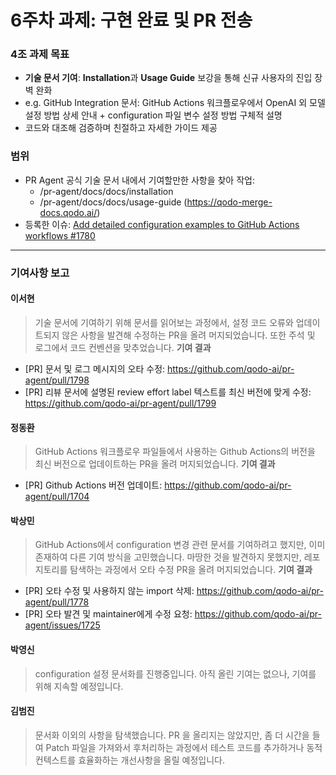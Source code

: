 # 6주차 과제: 구현 완료 및 PR 전송

### 4조 과제 목표

- **기술 문서 기여**: **Installation**과 **Usage Guide** 보강을 통해 신규 사용자의 진입 장벽 완화
- e.g. GitHub Integration 문서: GitHub Actions 워크플로우에서 OpenAI 외 모델 설정 방법 상세 안내 + configuration 파일 변수 설정 방법 구체적 설명
- 코드와 대조해 검증하며 친절하고 자세한 가이드 제공

### 범위

- PR Agent 공식 기술 문서 내에서 기여할만한 사항을 찾아 작업:
  - /pr-agent/docs/docs/installation
  - /pr-agent/docs/docs/usage-guide
    (https://qodo-merge-docs.qodo.ai/)
- 등록한 이슈: [Add detailed configuration examples to GitHub Actions workflows #1780](https://github.com/qodo-ai/pr-agent/issues/1780)

---

### 기여사항 보고

#### 이서현
> 기술 문서에 기여하기 위해 문서를 읽어보는 과정에서, 설정 코드 오류와 업데이트되지 않은 사항을 발견해 수정하는 PR을 올려 머지되었습니다. 또한 주석 및 로그에서 코드 컨벤션을 맞추었습니다.
**기여 결과**
- [PR] 문서 및 로그 메시지의 오타 수정: https://github.com/qodo-ai/pr-agent/pull/1798
- [PR] 리뷰 문서에 설명된 review effort label 텍스트를 최신 버전에 맞게 수정: https://github.com/qodo-ai/pr-agent/pull/1799

#### 정동환
> GitHub Actions 워크플로우 파일들에서 사용하는 Github Actions의 버전을 최신 버전으로 업데이트하는 PR을 올려 머지되었습니다.
**기여 결과**
- [PR] Github Actions 버전 업데이트: https://github.com/qodo-ai/pr-agent/pull/1704

#### 박상민
> GitHub Actions에서 configuration 변경 관련 문서를 기여하려고 했지만, 이미 존재하여 다른 기여 방식을 고민했습니다. 마땅한 것을 발견하지 못했지만, 레포지토리를 탐색하는 과정에서 오타 수정 PR을 올려 머지되었습니다.
**기여 결과**
- [PR] 오타 수정 및 사용하지 않는 import 삭제: https://github.com/qodo-ai/pr-agent/pull/1778
- [PR] 오타 발견 및 maintainer에게 수정 요청: https://github.com/qodo-ai/pr-agent/issues/1725

#### 박영신
> configuration 설정 문서화를 진행중입니다. 아직 올린 기여는 없으나, 기여를 위해 지속할 예정입니다.

#### 김범진
> 문서화 이외의 사항을 탐색했습니다. PR 을 올리지는 않았지만, 좀 더 시간을 들여 Patch 파일을 가져와서 후처리하는 과정에서 테스트 코드를 추가하거나 동적 컨텍스트를 효율화하는 개선사항을 올릴 예정입니다.